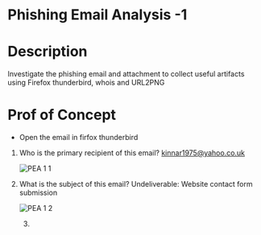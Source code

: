 # Phishing Email Analysis -1
# Description
Investigate the phishing email and attachment to collect useful artifacts using Firefox thunderbird, whois and URL2PNG
# Prof of Concept
* Open the email in firfox thunderbird 
1. Who is the primary recipient of this email?
   kinnar1975@yahoo.co.uk
   
   ![PEA 1 1](https://github.com/George-1100/PEA/assets/76154087/59ea048a-8fee-483a-9423-17913e1f40f8)

2. What is the subject of this email?
   Undeliverable: Website contact form submission
   
   ![PEA 1 2](https://github.com/George-1100/PEA/assets/76154087/00e5189c-4427-4484-9455-460c9df3fef7)

   3. 
